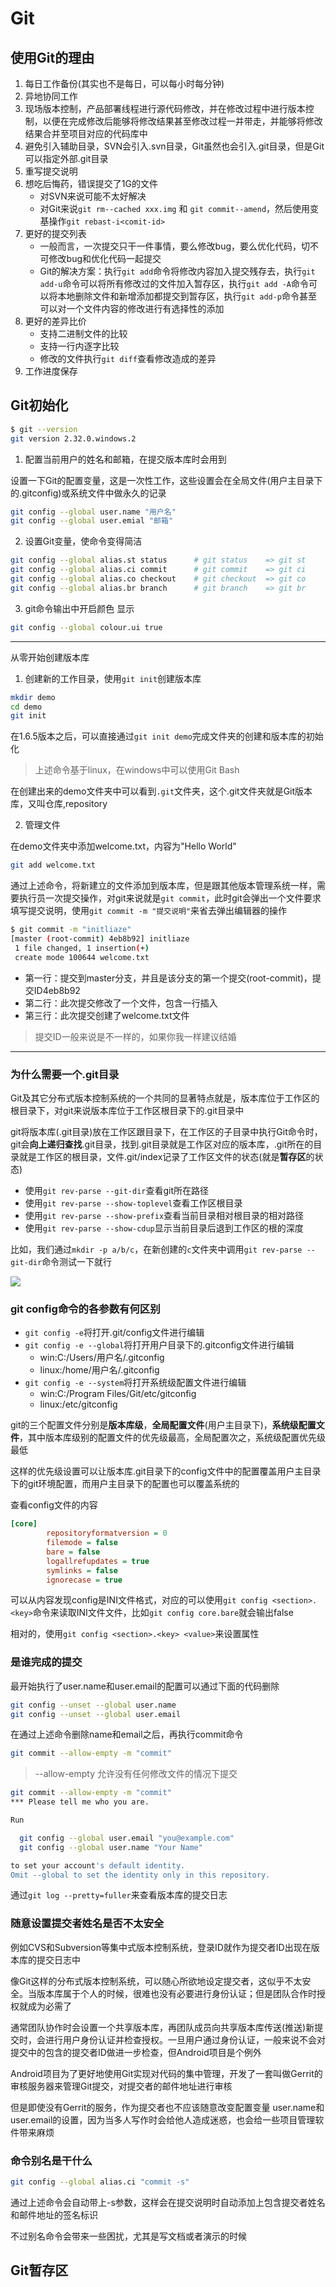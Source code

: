 # Git

## 使用Git的理由

1. 每日工作备份(其实也不是每日，可以每小时每分钟)
2. 异地协同工作
3. 现场版本控制，产品部署线程进行源代码修改，并在修改过程中进行版本控制，以便在完成修改后能够将修改结果甚至修改过程一并带走，并能够将修改结果合并至项目对应的代码库中
4. 避免引入辅助目录，SVN会引入.svn目录，Git虽然也会引入.git目录，但是Git可以指定外部.git目录
5. 重写提交说明
6. 想吃后悔药，错误提交了1G的文件
    - 对SVN来说可能不太好解决
    - 对Git来说`git rm--cached xxx.img` 和 `git commit--amend`，然后使用变基操作`git rebast-i<comit-id>`
7. 更好的提交列表
    - 一般而言，一次提交只干一件事情，要么修改bug，要么优化代码，切不可修改bug和优化代码一起提交
    - Git的解决方案：执行`git add`命令将修改内容加入提交残存去，执行`git add-u`命令可以将所有修改过的文件加入暂存区，执行`git add -A`命令可以将本地删除文件和新增添加都提交到暂存区，执行`git add-p`命令甚至可以对一个文件内容的修改进行有选择性的添加
8. 更好的差异比价
    - 支持二进制文件的比较
    - 支持一行内逐字比较
    - 修改的文件执行`git diff`查看修改造成的差异
9. 工作进度保存

## Git初始化

```bash
$ git --version
git version 2.32.0.windows.2
```

1. 配置当前用户的姓名和邮箱，在提交版本库时会用到

设置一下Git的配置变量，这是一次性工作，这些设置会在全局文件(用户主目录下的.gitconfig)或系统文件中做永久的记录

```bash
git config --global user.name "用户名"
git config --global user.emial "邮箱"
```

2. 设置Git变量，使命令变得简洁

```bash
git config --global alias.st status      # git status    => git st
git config --global alias.ci commit      # git commit    => git ci
git config --global alias.co checkout    # git checkout  => git co
git config --global alias.br branch      # git branch    => git br
```

3. git命令输出中开启颜色 显示

```bash
git config --global colour.ui true
```

------

从零开始创建版本库

1. 创建新的工作目录，使用`git init`创建版本库

```bash
mkdir demo
cd demo
git init
```

在1.6.5版本之后，可以直接通过`git init demo`完成文件夹的创建和版本库的初始化

> 上述命令基于linux，在windows中可以使用Git Bash

在创建出来的demo文件夹中可以看到`.git`文件夹，这个.git文件夹就是Git版本库，又叫仓库,repository

2. 管理文件

在demo文件夹中添加welcome.txt，内容为"Hello World"

```bash
git add welcome.txt
```

通过上述命令，将新建立的文件添加到版本库，但是跟其他版本管理系统一样，需要执行员一次提交操作，对git来说就是`git commit`，此时git会弹出一个文件要求填写提交说明，使用`git commit -m "提交说明"`来省去弹出编辑器的操作

```bash
$ git commit -m "initliaze"
[master (root-commit) 4eb8b92] initliaze
 1 file changed, 1 insertion(+)
 create mode 100644 welcome.txt
```

- 第一行：提交到master分支，并且是该分支的第一个提交(root-commit)，提交ID4eb8b92
- 第二行：此次提交修改了一个文件，包含一行插入
- 第三行：此次提交创建了welcome.txt文件

> 提交ID一般来说是不一样的，如果你我一样建议结婚

-----

### 为什么需要一个.git目录

Git及其它分布式版本控制系统的一个共同的显著特点就是，版本库位于工作区的根目录下，对git来说版本库位于工作区根目录下的.git目录中

git将版本库(.git目录)放在工作区跟目录下，在工作区的子目录中执行Git命令时，git会**向上递归查找**.git目录，找到.git目录就是工作区对应的版本库，.git所在的目录就是工作区的根目录，文件.git/index记录了工作区文件的状态(就是**暂存区**的状态)

- 使用`git rev-parse --git-dir`查看git所在路径
- 使用`git rev-parse --show-toplevel`查看工作区根目录
- 使用`git rev-parse --show-prefix`查看当前目录相对根目录的相对路径
- 使用`git rev-parse --show-cdup`显示当前目录后退到工作区的根的深度

比如，我们通过`mkdir -p a/b/c`，在新创建的`c`文件夹中调用`git rev-parse --git-dir`命令测试一下就行

![](./Image/1.png)

### git config命令的各参数有何区别

- `git config -e`将打开.git/config文件进行编辑
- `git config -e --global`将打开用户目录下的.gitconfig文件进行编辑
  - win:C:/Users/用户名/.gitconfig 
  - linux:/home/用户名/.gitconfig
- `git config -e --system`将打开系统级配置文件进行编辑
  - win:C:/Program Files/Git/etc/gitconfig
  - linux:/etc/gitconfig

git的三个配置文件分别是**版本库级**，**全局配置文件**(用户主目录下)，**系统级配置文件**，其中版本库级别的配置文件的优先级最高，全局配置次之，系统级配置优先级最低

这样的优先级设置可以让版本库.git目录下的config文件中的配置覆盖用户主目录下的git环境配置，而用户主目录下的配置也可以覆盖系统的

查看config文件的内容

```ini
[core]
        repositoryformatversion = 0
        filemode = false
        bare = false
        logallrefupdates = true
        symlinks = false
        ignorecase = true
```

可以从内容发现config是INI文件格式，对应的可以使用`git config <section>.<key>`命令来读取INI文件文件，比如`git config core.bare`就会输出false

相对的，使用`git config <section>.<key> <value>`来设置属性

### 是谁完成的提交

最开始执行了user.name和user.email的配置可以通过下面的代码删除

```bash
git config --unset --global user.name
git config --unset --global user.email
```

在通过上述命令删除name和email之后，再执行commit命令

```bash
git commit --allow-empty -m "commit"
```

> --allow-empty 允许没有任何修改文件的情况下提交

```bash
git commit --allow-empty -m "commit"
*** Please tell me who you are.

Run

  git config --global user.email "you@example.com"
  git config --global user.name "Your Name"

to set your account's default identity.
Omit --global to set the identity only in this repository.
```

通过`git log --pretty=fuller`来查看版本库的提交日志

### 随意设置提交者姓名是否不太安全

例如CVS和Subversion等集中式版本控制系统，登录ID就作为提交者ID出现在版本库的提交日志中

像Git这样的分布式版本控制系统，可以随心所欲地设定提交者，这似乎不太安全。当版本库属于个人的时候，很难也没有必要进行身份认证；但是团队合作时授权就成为必需了

通常团队协作时会设置一个共享版本库，再团队成员向共享版本库传送(推送)新提交时，会进行用户身份认证并检查授权。一旦用户通过身份认证，一般来说不会对提交中的包含的提交者ID做进一步检查，但Android项目是个例外

Android项目为了更好地使用Git实现对代码的集中管理，开发了一套叫做Gerrit的审核服务器来管理Git提交，对提交者的邮件地址进行审核

但是即使没有Gerrit的服务，作为提交者也不应该随意改变配置变量 user.name和user.email的设置，因为当多人写作时会给他人造成迷惑，也会给一些项目管理软件带来麻烦

### 命令别名是干什么

```bash
git config --global alias.ci "commit -s"
```

通过上述命令会自动带上-s参数，这样会在提交说明时自动添加上包含提交者姓名和邮件地址的签名标识

不过别名命令会带来一些困扰，尤其是写文档或者演示的时候

## Git暂存区

